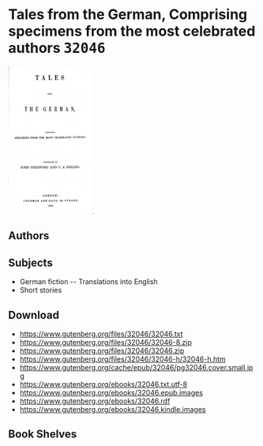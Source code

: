 # Tales from the German, Comprising specimens from the most celebrated authors <kbd>32046</kbd>

![](./cover.medium.jpg "")

## Authors



## Subjects


 - German fiction -- Translations into English
 - Short stories

## Download


 - https://www.gutenberg.org/files/32046/32046.txt
 - https://www.gutenberg.org/files/32046/32046-8.zip
 - https://www.gutenberg.org/files/32046/32046.zip
 - https://www.gutenberg.org/files/32046/32046-h/32046-h.htm
 - https://www.gutenberg.org/cache/epub/32046/pg32046.cover.small.jpg
 - https://www.gutenberg.org/ebooks/32046.txt.utf-8
 - https://www.gutenberg.org/ebooks/32046.epub.images
 - https://www.gutenberg.org/ebooks/32046.rdf
 - https://www.gutenberg.org/ebooks/32046.kindle.images

## Book Shelves


